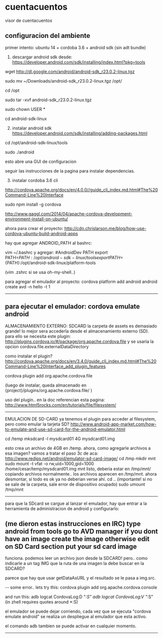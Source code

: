 cuentacuentos
=============

visor de cuentacuentos


configuracion del ambiente
-------------

primer intento:
ubuntu 14 + cordoba 3.6 + android sdk (sin adt bundle)

1. descargar android sdk desde:
https://developer.android.com/sdk/installing/index.html?pkg=tools


wget http://dl.google.com/android/android-sdk_r23.0.2-linux.tgz

sudo mv ~/Downloads/android-sdk_r23.0.2-linux.tgz /opt/

cd /opt

sudo tar -xvf android-sdk_r23.0.2-linux.tgz

sudo chown USER *

cd android-sdk-linux


2. instalar android sdk
https://developer.android.com/sdk/installing/adding-packages.html

cd /opt/android-sdk-linux/tools

sudo ./android

esto abre una GUI de configuracion

seguir las instrucciones de la pagina para instalar dependencias.


3. instalar cordoba 3.6 cli

http://cordova.apache.org/docs/en/4.0.0//guide_cli_index.md.html#The%20Command-Line%20Interface

 sudo npm install -g cordova


http://www.gaggl.com/2014/04/apache-cordova-development-environment-install-on-ubuntu/

ahora para crear el proyecto:
http://cdn.chrislarson.me/blog/how-use-cordova-ubuntu-build-android-apps

hay que agregar ANDROID_PATH al bashrc:

vim ~/.bashrc
y agregar:
 #AndroidDev PATH
 export PATH=${PATH}:/opt/android-sdk-linux/tools
 export PATH=${PATH}:/opt/android-sdk-linux/platform-tools

(vim .zshrc si se usa oh-my-shell..)

para agregar el emulador al proyecto:
cordova platform add android
android create avd -n hello -t 1

-------------------------------------
para ejecutar el emulador:
cordova emulate android
------------------------------------
ALMACENAMIENTO EXTERNO: SDCARD
la carpeta de assets es demasiado grande! lo mejor sera accederla desde el almacenamiento externo (SD).
para ello se necesita este plugin:
http://plugins.cordova.io/#/package/org.apache.cordova.file
y se usaria la opcion cordova.file.externalDataDirectory

como instalar el plugin?
http://cordova.apache.org/docs/en/3.4.0/guide_cli_index.md.html#The%20Command-Line%20Interface_add_plugin_features

cordova plugin add org.apache.cordova.file

(luego de instalar, queda almacenado en {project}/plugins/org.apache.cordova.file/ )

uso del plugin.. en la doc referencian esta pagina:
http://www.html5rocks.com/en/tutorials/file/filesystem/

---
EMULACION DE SD-CARD
ya tenemos el plugin para acceder al filesystem, pero como emular la tarjeta SD?
http://www.android-app-market.com/how-to-emulate-and-use-sd-card-for-the-android-emulator.html

cd /temp
mksdcard -l mysdcard01 4G mysdcard01.img

esto crea un archivo de 4GB en /temp. ahora, como agregarle archivos a esa imagen?
vamos a tratar el paso 3c de aca:
http://www.redips.net/android/emulator-sd-card-image/
cd /tmp
mkdir mnt
sudo mount -t vfat -o rw,uid=1000,gid=1000 /home/cesar/temp/mysdcard01.img mnt
listo, deberia estar en /tmp/mnt/
copiando archivos normalmente..
los archivos aparecen en /tmp/mnt. ahora desmontar, si todo es ok ya no deberian verse ahí.
cd .. (importante! si no se sale de la carpeta, sale error de dispositivo ocupado)
 sudo umount /tmp/mnt

----
para que la SDcard se cargue al lanzar el emulador, hay que entrar a la herramienta de administracion de android y configurarlo:

(me dieron estas instrucciones en IRC)
type android
from tools go to AVD manager
if you dont have an image create the image
otherwise edit
on SD Card section put your sd card image
---
funciona. podemos leer un archivo json desde la SDCARD!
pero.. como indicarle a un tag IMG que la ruta de una imagen la debe buscar en la SDCARD?

parece que hay que usar getDataAsURL y el resultado se le pasa a img.src.

--
some error.. lets try this:
cordova plugin add org.apache.cordova.console

and run this:
adb logcat CordovaLog:D "*:S"
adb logcat CordovaLog:V "*:S"
(in zhell requires quotes around *:S)

el emulador se puede dejar corriendo, cada vez que se ejecuta "cordova emulate android" se realiza un despliegue al emulador que esta activo.

el comando adb tambien se puede activar en cualquier momento.

----
